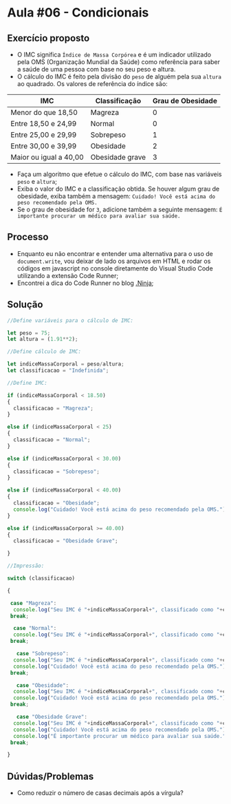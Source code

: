# Aula #06 - Condicionais
## Exercício proposto
- O IMC significa ```Índice de Massa Corpórea``` e é um indicador utilizado pela OMS (Organização Mundial da Saúde) como referência para saber a saúde de uma pessoa com base no seu peso e altura.
- O cálculo do IMC é feito pela divisão do ```peso``` de alguém pela sua ```altura``` ao quadrado. Os valores de referência do índice são:

IMC                    | Classificação   | Grau de Obesidade
---------------------- | --------------- | -----------------
Menor do que 18,50     | Magreza         | 0
Entre 18,50 e 24,99    | Normal          | 0
Entre 25,00 e 29,99    | Sobrepeso       | 1
Entre 30,00 e 39,99    | Obesidade       | 2
Maior ou igual a 40,00 | Obesidade grave | 3

- Faça um algoritmo que efetue o cálculo do IMC, com base nas variáveis ```peso``` e ```altura```;
- Exiba o valor do IMC e a classificação obtida. Se houver algum grau de obesidade, exiba também a mensagem: ```Cuidado! Você está acima do peso recomendado pela OMS.```
- Se o grau de obesidade for ```3```, adicione também a seguinte mensagem: ```É importante procurar um médico para avaliar sua saúde.```
## Processo
- Enquanto eu não encontrar e entender uma alternativa para o uso de ```document.write```, vou deixar de lado os arquivos em HTML e rodar os códigos em javascript no console diretamente do Visual Studio Code utilizando a extensão Code Runner;
- Encontrei a dica do Code Runner no blog [.Ninja](https://raccoon.ninja/pt/dev-pt/executando-codigos-javascript-no-visual-studio-code/);
## Solução
```javascript
//Define variáveis para o cálculo de IMC:

let peso = 75;
let altura = (1.91**2);

//Define cálculo de IMC:

let indiceMassaCorporal = peso/altura;
let classificacao = "Indefinida";

//Define IMC:

if (indiceMassaCorporal < 18.50) 
{
  classificacao = "Magreza";
}

else if (indiceMassaCorporal < 25) 
{
  classificacao = "Normal";
}

else if (indiceMassaCorporal < 30.00) 
{
  classificacao = "Sobrepeso";
}

else if (indiceMassaCorporal < 40.00) 
{
  classificacao = "Obesidade";
  console.log("Cuidado! Você está acima do peso recomendado pela OMS.")
}

else if (indiceMassaCorporal >= 40.00) 
{
  classificacao = "Obesidade Grave";

}

//Impressão:

switch (classificacao)

{

 case "Magreza":
  console.log("Seu IMC é "+indiceMassaCorporal+", classificado como "+classificacao+"!")
 break;

  case "Normal":
  console.log("Seu IMC é "+indiceMassaCorporal+", classificado como "+classificacao+"!")
 break;

   case "Sobrepeso":
  console.log("Seu IMC é "+indiceMassaCorporal+", classificado como "+classificacao+"!")
  console.log("Cuidado! Você está acima do peso recomendado pela OMS.")
 break;

   case "Obesidade":
  console.log("Seu IMC é "+indiceMassaCorporal+", classificado como "+classificacao+"!")
  console.log("Cuidado! Você está acima do peso recomendado pela OMS.")
 break;

   case "Obesidade Grave":
  console.log("Seu IMC é "+indiceMassaCorporal+", classificado como "+classificacao+"!")
  console.log("Cuidado! Você está acima do peso recomendado pela OMS.")
  console.log("É importante procurar um médico para avaliar sua saúde.")
 break;

}
```
## Dúvidas/Problemas
- Como reduzir o número de casas decimais após a vírgula?